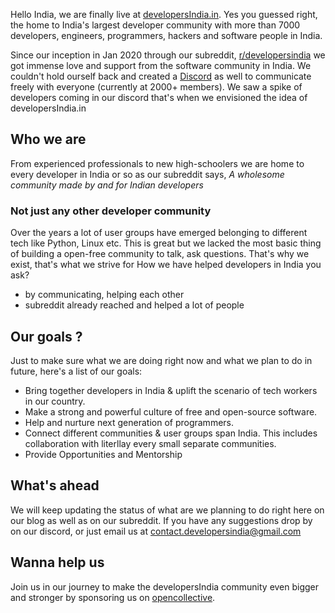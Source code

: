 Hello India, we are finally live at [developersIndia.in](https://developersindia.in). Yes you guessed right, 
the home to India's largest developer community with more than 7000 developers, engineers, programmers, hackers and software people in India.

Since our inception in Jan 2020 through our subreddit, [r/developersindia](https://reddit.com/r/developersindia) we got immense love and support from the software community in India. We couldn't hold ourself back and created a [Discord](https://discord.gg/MKXMSNC) as well to communicate freely with everyone (currently at 2000+ members). We saw a spike of developers coming in our discord that's when we envisioned the idea of developersIndia.in

## Who we are

From experienced professionals to new high-schoolers we are home to every developer in India or so as our subreddit says, _A wholesome community made by and for Indian developers_

### Not just any other developer community

Over the years a lot of user groups have emerged belonging to different tech like Python, Linux etc. This is great but we lacked the most basic thing of building a open-free community to talk, ask questions. That's why we exist, that's what we strive for
How we have helped developers in India you ask?

- by communicating, helping each other
- subreddit already reached and helped a lot of people

## Our goals ?

Just to make sure what we are doing right now and what we plan to do in future, here's a list of our goals:

- Bring together developers in India & uplift the scenario of tech workers in our country.
- Make a strong and powerful culture of free and open-source software.
- Help and nurture next generation of programmers.
- Connect different communities & user groups span India. This includes collaboration with literllay every small separate communities.
- Provide Opportunities and Mentorship


## What's ahead

We will keep updating the status of what are we planning to do right here on our blog as well as on our subreddit.
If you have any suggestions drop by on our discord, or just email us at [contact.developersindia@gmail.com](contact.developersindia@gmail.com)

## Wanna help us

Join us in our journey to make the developersIndia community even bigger and stronger by sponsoring us on [opencollective]().
